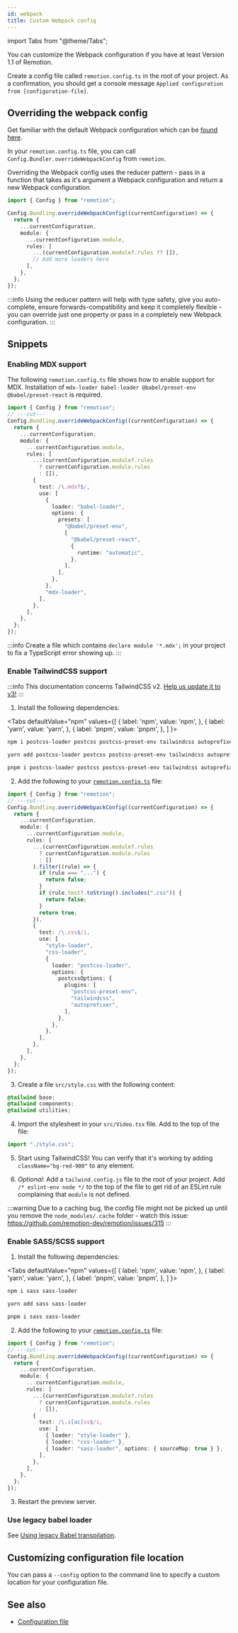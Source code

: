 ```yaml
---
id: webpack
title: Custom Webpack config
---
```


import Tabs from "@theme/Tabs";

You can customize the Webpack configuration if you have at least Version 1.1 of Remotion.

Create a config file called `remotion.config.ts` in the root of your project. As a confirmation, you should get a console message `Applied configuration from [configuration-file]`.

## Overriding the webpack config

Get familiar with the default Webpack configuration which can be [found here](https://github.com/remotion-dev/remotion/blob/main/packages/bundler/src/webpack-config.ts).

In your `remotion.config.ts` file, you can call `Config.Bundler.overrideWebpackConfig` from `remotion`.

Overriding the Webpack config uses the reducer pattern - pass in a function that takes as it's argument a Webpack configuration and return a new Webpack configuration.

```ts twoslash
import { Config } from "remotion";

Config.Bundling.overrideWebpackConfig((currentConfiguration) => {
  return {
    ...currentConfiguration,
    module: {
      ...currentConfiguration.module,
      rules: [
        ...(currentConfiguration.module?.rules ?? []),
        // Add more loaders here
      ],
    },
  };
});
```

:::info
Using the reducer pattern will help with type safety, give you auto-complete, ensure forwards-compatibility and keep it completely flexible - you can override just one property or pass in a completely new Webpack configuration.
:::

## Snippets

### Enabling MDX support

The following `remotion.config.ts` file shows how to enable support for MDX. Installation of `mdx-loader babel-loader @babel/preset-env @babel/preset-react` is required.

```ts twoslash
import { Config } from "remotion";
// ---cut---
Config.Bundling.overrideWebpackConfig((currentConfiguration) => {
  return {
    ...currentConfiguration,
    module: {
      ...currentConfiguration.module,
      rules: [
        ...(currentConfiguration.module?.rules
          ? currentConfiguration.module.rules
          : []),
        {
          test: /\.mdx?$/,
          use: [
            {
              loader: "babel-loader",
              options: {
                presets: [
                  "@babel/preset-env",
                  [
                    "@babel/preset-react",
                    {
                      runtime: "automatic",
                    },
                  ],
                ],
              },
            },
            "mdx-loader",
          ],
        },
      ],
    },
  };
});
```

:::info
Create a file which contains `declare module '*.mdx';` in your project to fix a TypeScript error showing up.
:::

### Enable TailwindCSS support

:::info
This documentation concerns TailwindCSS v2. [Help us update it to v3!](https://github.com/remotion-dev/remotion/issues/737)
:::

1. Install the following dependencies:

<Tabs
defaultValue="npm"
values={[
{ label: 'npm', value: 'npm', },
{ label: 'yarn', value: 'yarn', },
{ label: 'pnpm', value: 'pnpm', },
]
}>
<TabItem value="npm">

```bash
npm i postcss-loader postcss postcss-preset-env tailwindcss autoprefixer
```

  </TabItem>

  <TabItem value="yarn">

```bash
yarn add postcss-loader postcss postcss-preset-env tailwindcss autoprefixer
```

  </TabItem>
  <TabItem value="pnpm">

```bash
pnpm i postcss-loader postcss postcss-preset-env tailwindcss autoprefixer
```

  </TabItem>
</Tabs>

2. Add the following to your [`remotion.config.ts`](/docs/config) file:

```ts twoslash
import { Config } from "remotion";
// ---cut---
Config.Bundling.overrideWebpackConfig((currentConfiguration) => {
  return {
    ...currentConfiguration,
    module: {
      ...currentConfiguration.module,
      rules: [
        ...(currentConfiguration.module?.rules
          ? currentConfiguration.module.rules
          : []
        ).filter((rule) => {
          if (rule === "...") {
            return false;
          }
          if (rule.test?.toString().includes(".css")) {
            return false;
          }
          return true;
        }),
        {
          test: /\.css$/i,
          use: [
            "style-loader",
            "css-loader",
            {
              loader: "postcss-loader",
              options: {
                postcssOptions: {
                  plugins: [
                    "postcss-preset-env",
                    "tailwindcss",
                    "autoprefixer",
                  ],
                },
              },
            },
          ],
        },
      ],
    },
  };
});
```

3. Create a file `src/style.css` with the following content:

```css
@tailwind base;
@tailwind components;
@tailwind utilities;
```

4. Import the stylesheet in your `src/Video.tsx` file. Add to the top of the file:

```js
import "./style.css";
```

5.  Start using TailwindCSS! You can verify that it's working by adding `className="bg-red-900"` to any element.

6.  _Optional_: Add a `tailwind.config.js` file to the root of your project. Add `/* eslint-env node */` to the top of the file to get rid of an ESLint rule complaining that `module` is not defined.

:::warning
Due to a caching bug, the config file might not be picked up until you remove the `node_modules/.cache` folder - watch this issue: https://github.com/remotion-dev/remotion/issues/315
:::

### Enable SASS/SCSS support

1. Install the following dependencies:

<Tabs
defaultValue="npm"
values={[
{ label: 'npm', value: 'npm', },
{ label: 'yarn', value: 'yarn', },
{ label: 'pnpm', value: 'pnpm', },
]
}>
<TabItem value="npm">

```bash
npm i sass sass-loader
```

  </TabItem>

  <TabItem value="yarn">

```bash
yarn add sass sass-loader
```

  </TabItem>
  <TabItem value="pnpm">

```bash
pnpm i sass sass-loader
```

  </TabItem>
</Tabs>

2. Add the following to your [`remotion.config.ts`](/docs/config) file:

```ts twoslash
import { Config } from "remotion";
// ---cut---
Config.Bundling.overrideWebpackConfig((currentConfiguration) => {
  return {
    ...currentConfiguration,
    module: {
      ...currentConfiguration.module,
      rules: [
        ...(currentConfiguration.module?.rules
          ? currentConfiguration.module.rules
          : []),
        {
          test: /\.s[ac]ss$/i,
          use: [
            { loader: "style-loader" },
            { loader: "css-loader" },
            { loader: "sass-loader", options: { sourceMap: true } },
          ],
        },
      ],
    },
  };
});
```

3. Restart the preview server.

### Use legacy babel loader

See [Using legacy Babel transpilation](/docs/legacy-babel).

## Customizing configuration file location

You can pass a `--config` option to the command line to specify a custom location for your configuration file.

## See also

- [Configuration file](/docs/config)
